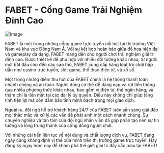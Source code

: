 # FABET - Cổng Game Trải Nghiệm Đỉnh Cao

![Image](https://github.com/user-attachments/assets/bd51ea9f-0666-407b-a7a7-98ead6de688c)

FABET là một trong những cổng game trực tuyến nổi bật tại thị trường Việt Nam và khu vực Đông Nam Á. Với sự kết hợp hoàn hảo giữa đồ họa hiện đại và gameplay đa dạng, FABET mang đến cho người chơi trải nghiệm giải trí đỉnh cao. Được thiết kế để phù hợp với nhiều đối tượng khác nhau, từ người mới bắt đầu cho đến các cao thủ, FABET cung cấp hàng loạt trò chơi hấp dẫn như casino trực tuyến, slot game, thể thao điện tử, và xổ số.

Một trong những điểm thu hút của FABET chính là hệ thống thanh toán nhanh chóng và an toàn. Người dùng có thể dễ dàng nạp và rút tiền thông qua nhiều phương thức khác nhau, bao gồm ví điện tử, thẻ ngân hàng, và thậm chí là tiền mặt tại các đại lý ủy quyền. Điều này không chỉ giúp tăng tính tiện lợi mà còn đảm bảo tính minh bạch trong mọi giao dịch.

Ngoài ra, đội ngũ hỗ trợ khách hàng 24/7 của FABET luôn sẵn sàng giải đáp mọi thắc mắc và xử lý các vấn đề phát sinh một cách nhanh chóng. Sự chuyên nghiệp và tận tâm của đội ngũ nhân viên đã góp phần tạo nên sự tin tưởng và lòng trung thành của cộng đồng người chơi.

Với những cải tiến liên tục về nội dung và chất lượng dịch vụ, FABET đang ngày càng khẳng định vị thế của mình trên thị trường game trực tuyến. Hãy đăng ký ngay hôm nay để khám phá thế giới giải trí đầy sắc màu tại FABET!